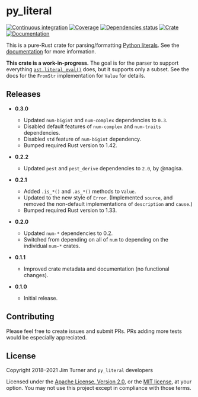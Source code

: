 # py_literal

[![Continuous integration](https://github.com/jturner314/py_literal/actions/workflows/ci.yml/badge.svg)](https://github.com/jturner314/py_literal/actions/workflows/ci.yml)
[![Coverage](https://codecov.io/gh/jturner314/py_literal/branch/master/graph/badge.svg)](https://codecov.io/gh/jturner314/py_literal)
[![Dependencies status](https://deps.rs/repo/github/jturner314/py_literal/status.svg)](https://deps.rs/repo/github/jturner314/py_literal)
[![Crate](https://img.shields.io/crates/v/py_literal.svg)](https://crates.io/crates/py_literal)
[![Documentation](https://docs.rs/py_literal/badge.svg)](https://docs.rs/py_literal)

This is a pure-Rust crate for parsing/formatting [Python literals]. See the
[documentation](https://docs.rs/py_literal) for more information.

[Python literals]: https://docs.python.org/3/reference/lexical_analysis.html#literals

**This crate is a work-in-progress.** The goal is for the parser to support
everything [`ast.literal_eval()`] does, but it supports only a subset. See the
docs for the `FromStr` implementation for `Value` for details.

[`ast.literal_eval()`]: https://docs.python.org/3/library/ast.html#ast.literal_eval

## Releases

* **0.3.0**

  * Updated `num-bigint` and `num-complex` dependencies to `0.3`.
  * Disabled default features of `num-complex` and `num-traits` dependencies.
  * Disabled `std` feature of `num-bigint` dependency.
  * Bumped required Rust version to 1.42.

* **0.2.2**

  * Updated `pest` and `pest_derive` dependencies to `2.0`, by @nagisa.

* **0.2.1**

  * Added `.is_*()` and `.as_*()` methods to `Value`.
  * Updated to the new style of `Error`. (Implemented `source`, and removed the
    non-default implementations of `description` and `cause`.)
  * Bumped required Rust version to 1.33.

* **0.2.0**

  * Updated `num-*` dependencies to 0.2.
  * Switched from depending on all of `num` to depending on the individual
    `num-*` crates.

* **0.1.1**

  * Improved crate metadata and documentation (no functional changes).

* **0.1.0**

  * Initial release.

## Contributing

Please feel free to create issues and submit PRs. PRs adding more tests would
be especially appreciated.

## License

Copyright 2018–2021 Jim Turner and `py_literal` developers

Licensed under the [Apache License, Version 2.0](LICENSE-APACHE), or the [MIT
license](LICENSE-MIT), at your option. You may not use this project except in
compliance with those terms.
